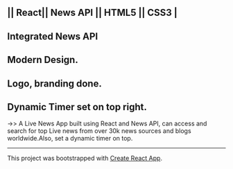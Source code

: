 ## || React|| News API || HTML5 || CSS3 |

## Integrated News API 

## Modern Design.

## Logo, branding done.

## Dynamic Timer set on top right.

->> A Live News App built using React and News API, can access and search for top Live news from over 30k news sources and blogs worldwide.Also, set a dynamic timer on top.


--------------------------------------------------------------------------------------------------------------

This project was bootstrapped with [Create React App](https://github.com/facebook/create-react-app).

